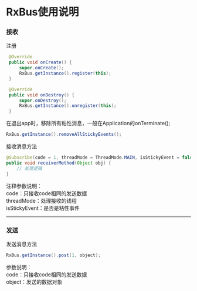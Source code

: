 
# RxBus使用说明

### 接收

注册
``` java
 @Override
 public void onCreate() {
     super.onCreate();
     RxBus.getInstance().register(this);
 }

 @Override
 public void onDestroy() {
     super.onDestroy();
     RxBus.getInstance().unregister(this);
 }
```
在退出app时，移除所有粘性消息，一般在Application的onTerminate();
``` java
RxBus.getInstance().removeAllStickyEvents();
```

接收消息方法
``` java
@Subscribe(code = 1, threadMode = ThreadMode.MAIN, isStickyEvent = false)
public void receiverMethod(Object obj) {
    // 处理逻辑
}
```

注释参数说明：  
code：只接收code相同的发送数据  
threadMode：处理接收的线程  
isStickyEvent：是否是粘性事件  

------

### 发送

发送消息方法
``` java
RxBus.getInstance().post(1, object);
```

参数说明：  
code：只接收code相同的发送数据  
object：发送的数据对象  